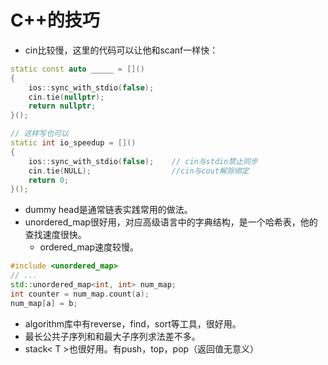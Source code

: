# C++的技巧

- cin比较慢，这里的代码可以让他和scanf一样快：

```cpp
static const auto _____ = []()
{
	ios::sync_with_stdio(false);
	cin.tie(nullptr);
	return nullptr;
}();

// 这样写也可以
static int io_speedup = []()
{
	ios::sync_with_stdio(false);    // cin与stdin禁止同步
	cin.tie(NULL);                  //cin与cout解除绑定
	return 0;
}();
```

- dummy head是通常链表实践常用的做法。
- unordered_map很好用，对应高级语言中的字典结构，是一个哈希表，他的查找速度很快。
  - ordered_map速度较慢。

```cpp
#include <unordered_map>
// ...
std::unordered_map<int, int> num_map;
int counter = num_map.count(a);
num_map[a] = b;
```

- algorithm库中有reverse，find，sort等工具，很好用。
- 最长公共子序列和和最大子序列求法差不多。
- stack< T >也很好用。有push，top，pop（返回值无意义）